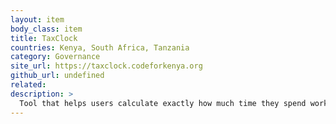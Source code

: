 ```yaml
---
layout: item
body_class: item
title: TaxClock
countries: Kenya, South Africa, Tanzania
category: Governance
site_url: https://taxclock.codeforkenya.org
github_url: undefined
related: 
description: >
  Tool that helps users calculate exactly how much time they spend working for the government in terms of taxes
---
```


